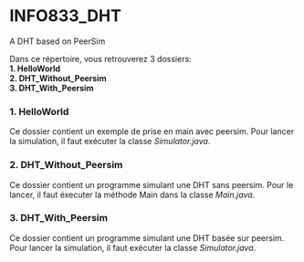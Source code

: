 # INFO833_DHT
A DHT based on PeerSim

Dans ce répertoire, vous retrouverez 3 dossiers:  
**1. HelloWorld**  
**2. DHT_Without_Peersim**  
**3. DHT_With_Peersim**  
  
  
### 1. HelloWorld
Ce dossier contient un exemple de prise en main avec peersim. Pour lancer la simulation, il faut exécuter la classe *Simulator.java*.

### 2. DHT_Without_Peersim
Ce dossier contient un programme simulant une DHT sans peersim. Pour le lancer, il faut éxecuter la méthode Main dans la classe *Main.java*.

### 3. DHT_With_Peersim
Ce dossier contient un programme simulant une DHT basée sur peersim. Pour lancer la simulation, il faut exécuter la classe *Simulator.java*.




